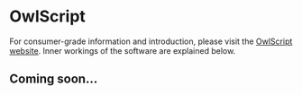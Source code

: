 # OwlScript
For consumer-grade information and introduction, please visit the
[OwlScript website](http://www.owlscript.org).  Inner
workings of the software are explained below.

## Coming soon...
